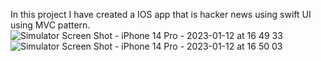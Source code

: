 In this project I have created a IOS app that is hacker news using swift UI using MVC pattern.
![Simulator Screen Shot - iPhone 14 Pro - 2023-01-12 at 16 49 33](https://user-images.githubusercontent.com/55062711/212054517-7c21544b-50cd-4ad9-ab85-08760859aecd.png)
![Simulator Screen Shot - iPhone 14 Pro - 2023-01-12 at 16 50 03](https://user-images.githubusercontent.com/55062711/212054522-f1efb53f-ee43-4455-bbe8-9465f659f7f3.png)
